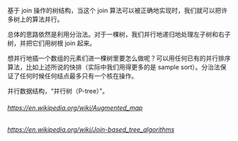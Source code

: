 基于 join 操作的树结构，当这个 join 算法可以被正确地实现时，我们就可以把许多树上的算法并行。

总体的思路依然是利用分治法。对于一棵树，我们并行地递归地处理左子树和右子树，并把它们用树根 join 起来。

想并行地插一个数组的元素们进一棵树里要怎么做呢？可以用任何已有的并行排序算法，比如上述所说的快排（实际中我们用得更多的是 sample sort）。分治法保证了任何时候任何结点最多只有一个核在操作。

并行数据结构，“并行树（P-tree）”。

###### https://en.wikipedia.org/wiki/Augmented_map

###### https://en.wikipedia.org/wiki/Join-based_tree_algorithms
